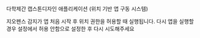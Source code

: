 다학제간 캡스톤디자인 애플리케이션 
(위치 기반 앱 구동 시스템)

지오펜스 감지가 앱 처음 시작 후 위치 권한을 허용할 때 실행됩니다. 
다시 앱을 실행할 경우 설정에서 허용 안함으로 설정한 후 다시 시도해주세요
